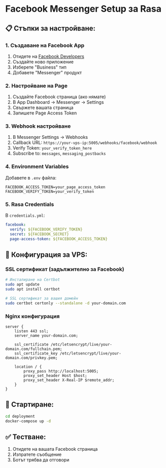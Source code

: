 # Facebook Messenger Setup за Rasa

## 📋 Стъпки за настройване:

### 1. Създаване на Facebook App
1. Отидете на [Facebook Developers](https://developers.facebook.com/)
2. Създайте ново приложение
3. Изберете "Business" тип
4. Добавете "Messenger" продукт

### 2. Настройване на Page
1. Създайте Facebook страница (ако нямате)
2. В App Dashboard -> Messenger -> Settings
3. Свържете вашата страница
4. Запишете Page Access Token

### 3. Webhook настройване
1. В Messenger Settings -> Webhooks
2. Callback URL: `https://your-vps-ip:5005/webhooks/facebook/webhook`
3. Verify Token: `your_verify_token_here`
4. Subscribe to: `messages`, `messaging_postbacks`

### 4. Environment Variables
Добавете в `.env` файла:
```
FACEBOOK_ACCESS_TOKEN=your_page_access_token
FACEBOOK_VERIFY_TOKEN=your_verify_token
```

### 5. Rasa Credentials
В `credentials.yml`:
```yaml
facebook:
  verify: ${FACEBOOK_VERIFY_TOKEN}
  secret: ${FACEBOOK_SECRET}
  page-access-token: ${FACEBOOK_ACCESS_TOKEN}
```

## 🔧 Конфигурация за VPS:

### SSL сертификат (задължително за Facebook)
```bash
# Инсталиране на Certbot
sudo apt update
sudo apt install certbot

# SSL сертификат за вашия домейн
sudo certbot certonly --standalone -d your-domain.com
```

### Nginx конфигурация
```nginx
server {
    listen 443 ssl;
    server_name your-domain.com;
    
    ssl_certificate /etc/letsencrypt/live/your-domain.com/fullchain.pem;
    ssl_certificate_key /etc/letsencrypt/live/your-domain.com/privkey.pem;
    
    location / {
        proxy_pass http://localhost:5005;
        proxy_set_header Host $host;
        proxy_set_header X-Real-IP $remote_addr;
    }
}
```

## 🚀 Стартиране:
```bash
cd deployment
docker-compose up -d
```

## ✅ Тестване:
1. Отидете на вашата Facebook страница
2. Изпратете съобщение
3. Ботът трябва да отговори
